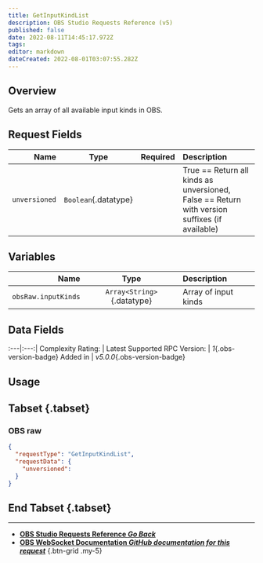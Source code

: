 ```yaml
---
title: GetInputKindList
description: OBS Studio Requests Reference (v5)
published: false
date: 2022-08-11T14:45:17.972Z
tags: 
editor: markdown
dateCreated: 2022-08-01T03:07:55.282Z
---
```


## Overview
Gets an array of all available input kinds in OBS.

## Request Fields
Name | Type | Required| Description |
----:|:----:|:-------:|:------------|
`unversioned` | `Boolean`{.datatype} | <i class="mdi mdi-close-thick"></i> | True == Return all kinds as unversioned, False == Return with version suffixes (if available)	

## Variables
Name | Type | Description | 
----:|:---------:|:------------|
`obsRaw.inputKinds` | `Array<String>`{.datatype} | Array of input kinds

## Data Fields
:---|:---:|
Complexity Rating: | <span class="stars stars--2"></span>
Latest Supported RPC Version: | *1*{.obs-version-badge}
Added in | *v5.0.0*{.obs-version-badge}

## Usage
## Tabset {.tabset}
### OBS raw
```json
{
  "requestType": "GetInputKindList",
  "requestData": {
    "unversioned": 
  }
}
```
## End Tabset {.tabset}

---

- [<i class="mdi mdi-chevron-left"></i>**OBS Studio Requests Reference *Go Back***](/en/Broadcasters/OBS/Requests)
- [<i class="mdi mdi-github"></i> **OBS WebSocket Documentation *GitHub documentation for this request***](https://github.com/obsproject/obs-websocket/blob/master/docs/generated/protocol.md#getinputkindlist)
{.btn-grid .my-5}